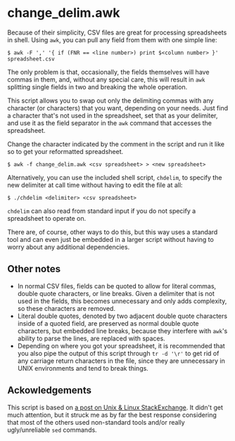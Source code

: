 change_delim.awk
================

Because of their simplicity, CSV files are great for processing spreadsheets in shell. Using `awk`, you can pull any field from them with one simple line:

    $ awk -F ',' '{ if (FNR == <line number>) print $<column number> }' spreadsheet.csv

The only problem is that, occasionally, the fields themselves will have commas in them, and, without any special care, this will result in `awk` splitting single fields in two and breaking the whole operation.

This script allows you to swap out only the delimiting commas with any character (or characters) that you want, depending on your needs. Just find a character that's not used in the spreadsheet, set that as your delimiter, and use it as the field separator in the `awk` command that accesses the spreadsheet.

Change the character indicated by the comment in the script and run it like so to get your reformatted spreadsheet.

    $ awk -f change_delim.awk <csv spreadsheet> > <new spreadsheet>

Alternatively, you can use the included shell script, `chdelim`, to specify the new delimiter at call time without having to edit the file at all:

    $ ./chdelim <delimiter> <csv spreadsheet>

`chdelim` can also read from standard input if you do not specify a spreadsheet to operate on.

There are, of course, other ways to do this, but this way uses a standard tool and can even just be embedded in a larger script without having to worry about any additional dependencies.

Other notes
-----------

 - In normal CSV files, fields can be quoted to allow for literal commas, double quote characters, or line breaks. Given a delimiter that is not used in the fields, this becomes unnecessary and only adds complexity, so these characters are removed.
 - Literal double quotes, denoted by two adjacent double quote characters inside of a quoted field, are preserved as normal double quote characters, but embedded line breaks, because they interfere with `awk`'s ability to parse the lines, are replaced with spaces.
 - Depending on where you got your spreadsheet, it is recommended that you also pipe the output of this script through `tr -d '\r'` to get rid of any carriage return characters in the file, since they are unnecessary in UNIX environments and tend to break things.

Ackowledgements
---------------

This script is based on [a post on Unix & Linux StackExchange](https://unix.stackexchange.com/a/458430). It didn't get much attention, but it struck me as by far the best response considering that most of the others used non-standard tools and/or really ugly/unreliable `sed` commands.
